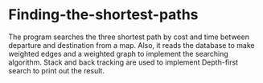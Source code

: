 # Finding-the-shortest-paths
The program searches the three shortest path by cost and time between departure and destination from a map. Also, it reads the database to make weighted edges and a weighted graph to implement the searching algorithm. Stack and back tracking are used to implement Depth-first search to print out the result.
